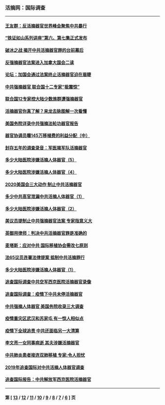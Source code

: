 ### 活摘网：国际调查
---
#### [王友群：反活摘器官世界峰会聚焦中共暴行](../../pages/nf5947/n13250738.md?02240430) 
#### [“铁证如山系列讲座”第六、第七集正式发布](../../pages/nf5947/n13106287.md?02240430) 
#### [破冰之战 揭开中共活摘器官罪的台前幕后](../../pages/nf5947/n13082457.md?02240430) 
#### [反强摘器官法案进入加拿大国会二读](../../pages/nf5947/n13033450.md?02240430) 
#### [论坛：加国会通过法案终止活摘器官迫在眉睫](../../pages/nf5947/n13029839.md?02240430) 
#### [中共强摘器官 联合国十二专家“极震惊”](../../pages/nf5947/n13024313.md?02240430) 
#### [联合国12专家控大陆少数族群遭强摘器官](../../pages/nf5947/n13023877.md?02240430) 
#### [活摘器官你真了解？来龙去脉图解一次看懂](../../pages/nf5947/n13013820.md?02240430) 
#### [美国务院详录中共强摘法轮功器官报告](../../pages/nf5947/n12944519.md?02240430) 
#### [器官协调员曝145万移植费的利益分配（中）](../../pages/nf5947/n12894547.md?02240430) 
#### [封存五年的调查录音：军医揭军队活摘器官](../../pages/nf5947/n12798692.md?02240430) 
#### [多少大陆医院涉嫌活摘人体器官（5）](../../pages/nf5947/n12768383.md?02240430) 
#### [多少大陆医院涉嫌活摘人体器官（4）](../../pages/nf5947/n12664434.md?02240430) 
#### [2020美国会三大动作 制止中共活摘器官](../../pages/nf5947/n12682004.md?02240430) 
#### [多少中共高官泄漏中共活摘人体器官（1）](../../pages/nf5947/n12671234.md?02240430) 
#### [多少大陆医院涉嫌活摘人体器官（2）](../../pages/nf5947/n12655589.md?02240430) 
#### [美议员提制止中共强摘器官法案 专家指意义大](../../pages/nf5947/n12630561.md?02240430) 
#### [英御用律师：判决中共活摘器官罪是准确的](../../pages/nf5947/n12580740.md?02240430) 
#### [麦塔斯：应对中共 国际移植协会需改七原则](../../pages/nf5947/n12514711.md?02240430) 
#### [法65议员连署法律提案 抵制中共活摘罪行](../../pages/nf5947/n12437047.md?02240430) 
#### [多少大陆医院涉嫌活摘人体器官（1）](../../pages/nf5947/n12414284.md?02240430) 
#### [追查国际调查中共空军西京医院活摘器官录像](../../pages/nf5947/n12348837.md?02240430) 
#### [追查国际调查：疫情下中共未停活摘器官](../../pages/nf5947/n12273415.md?02240430) 
#### [中共强摘人体器官 美国务院收录三大调查](../../pages/nf5947/n12181488.md?02240430) 
#### [疫情重灾区武汉和苏家屯 有一惊人相似点](../../pages/nf5947/n12150824.md?02240430) 
#### [疫情下全球追责 中共还面临另一大清算](../../pages/nf5947/n12070397.md?02240430) 
#### [李文亮一女同事病逝 其夫涉嫌活摘器官](../../pages/nf5947/n11957882.md?02240430) 
#### [中共肺炎患者接连双肺移植 专家:令人担忧](../../pages/nf5947/n11945516.md?02240430) 
#### [2019年追查国际对中共活摘人体器官调查](../../pages/nf5947/n11917733.md?02240430) 
#### [追查国际报告：中共解放军西京医院活摘器官](../../pages/nf5947/n11838359.md?02240430) 

---
#### 第 [ [13](./13.md?02240430) / [12](./12.md?02240430) / [11](./11.md?02240430) / [10](./10.md?02240430) / [9](./9.md?02240430) / [8](./8.md?02240430) / [7](./7.md?02240430) / [6](./6.md?02240430) ] 页
